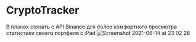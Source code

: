 # CryptoTracker
В планах связать с API Binance для более комфортного просмотра статистики своего портфеля с iPad
![Screenshot 2021-06-14 at 23 02 28](https://user-images.githubusercontent.com/64494962/121953895-ca572880-cd66-11eb-8526-36eb8e05fe04.png)
